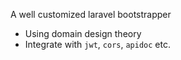 A well customized laravel bootstrapper 

- Using domain design theory
- Integrate with `jwt`, `cors`, `apidoc` etc. 